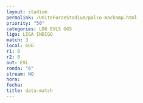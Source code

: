 ```yaml
---
layout: stadium
permalink: /UniteForzeStadium/palco-machamp.html
priority: "50"
categories: LD6 EVLS GGS
liga: LIGA INDIGO
match: 3
local: GGG
r1: 0
r2: 0
out: EVL
ronda: "6"
stream: NO
hora: 
fecha: 
title: data-match
---
```


